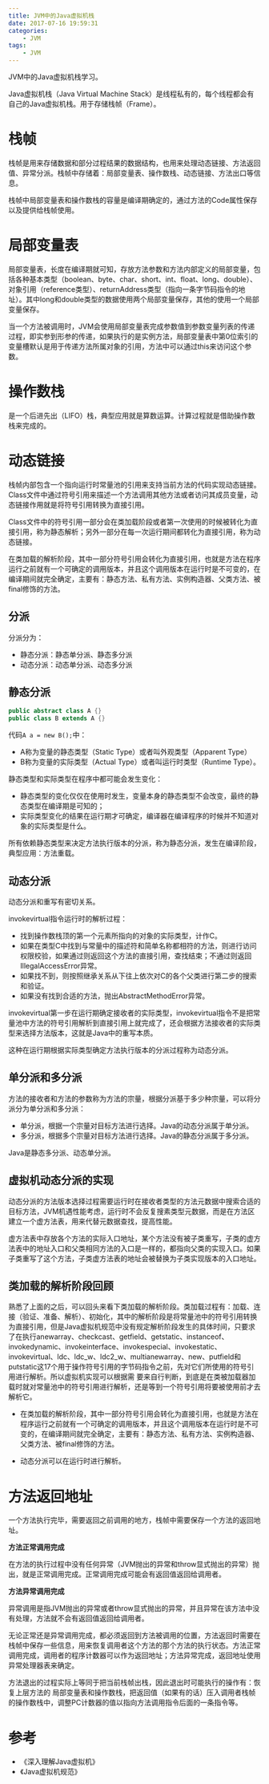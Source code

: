```yaml
---
title: JVM中的Java虚拟机栈
date: 2017-07-16 19:59:31
categories: 
	- JVM
tags:
	- JVM
---
```


JVM中的Java虚拟机栈学习。

<!--more-->

Java虚拟机栈（Java Virtual Machine Stack）是线程私有的，每个线程都会有自己的Java虚拟机栈。用于存储栈帧（Frame）。

# 栈帧

栈帧是用来存储数据和部分过程结果的数据结构，也用来处理动态链接、方法返回值、异常分派。栈帧中存储着：局部变量表、操作数栈、动态链接、方法出口等信息。

栈帧中局部变量表和操作数栈的容量是编译期确定的，通过方法的Code属性保存以及提供给栈帧使用。

# 局部变量表

局部变量表，长度在编译期就可知，存放方法参数和方法内部定义的局部变量，包括各种基本类型（boolean、byte、char、short、int、float、long、double）、对象引用（reference类型）、returnAddress类型（指向一条字节码指令的地址）。其中long和double类型的数据使用两个局部变量保存，其他的使用一个局部变量保存。

当一个方法被调用时，JVM会使用局部变量表完成参数值到参数变量列表的传递过程，即实参到形参的传递，如果执行的是实例方法，局部变量表中第0位索引的变量槽默认是用于传递方法所属对象的引用，方法中可以通过this来访问这个参数。

# 操作数栈

是一个后进先出（LIFO）栈，典型应用就是算数运算。计算过程就是借助操作数栈来完成的。

# 动态链接

栈帧内部包含一个指向运行时常量池的引用来支持当前方法的代码实现动态链接。Class文件中通过符号引用来描述一个方法调用其他方法或者访问其成员变量，动态链接作用就是将符号引用转换为直接引用。

Class文件中的符号引用一部分会在类加载阶段或者第一次使用的时候被转化为直接引用，称为静态解析；另外一部分在每一次运行期间都转化为直接引用，称为动态链接。

在类加载的解析阶段，其中一部分符号引用会转化为直接引用，也就是方法在程序运行之前就有一个可确定的调用版本，并且这个调用版本在运行时是不可变的，在编译期间就完全确定，主要有：静态方法、私有方法、实例构造器、父类方法、被final修饰的方法。

## 分派

分派分为：

- 静态分派：静态单分派、静态多分派
- 动态分派：动态单分派、动态多分派

## 静态分派

```java
public abstract class A {}
public class B extends A {}


```

代码`A a = new B();`中：

- A称为变量的静态类型（Static Type）或者叫外观类型（Apparent Type）
- B称为变量的实际类型（Actual Type）或者叫运行时类型（Runtime Type）。

静态类型和实际类型在程序中都可能会发生变化：

- 静态类型的变化仅仅在使用时发生，变量本身的静态类型不会改变，最终的静态类型在编译期是可知的；
- 实际类型变化的结果在运行期才可确定，编译器在编译程序的时候并不知道对象的实际类型是什么。

所有依赖静态类型来决定方法执行版本的分派，称为静态分派，发生在编译阶段，典型应用：方法重载。

## 动态分派

动态分派和重写有密切关系。

invokevirtual指令运行时的解析过程：

- 找到操作数栈顶的第一个元素所指向的对象的实际类型，计作C。
- 如果在类型C中找到与常量中的描述符和简单名称都相符的方法，则进行访问权限校验，如果通过则返回这个方法的直接引用，查找结束；不通过则返回IllegalAccessError异常。
- 如果找不到，则按照继承关系从下往上依次对C的各个父类进行第二步的搜索和验证。
- 如果没有找到合适的方法，抛出AbstractMethodError异常。

invokevirtual第一步在运行期确定接收者的实际类型，invokevirtual指令不是把常量池中方法的符号引用解析到直接引用上就完成了，还会根据方法接收者的实际类型来选择方法版本，这就是Java中的重写本质。

这种在运行期根据实际类型确定方法执行版本的分派过程称为动态分派。

## 单分派和多分派

方法的接收者和方法的参数称为方法的宗量，根据分派基于多少种宗量，可以将分派分为单分派和多分派：

- 单分派，根据一个宗量对目标方法进行选择。Java的动态分派属于单分派。
- 多分派，根据多个宗量对目标方法进行选择。Java的静态分派属于多分派。

Java是静态多分派、动态单分派。

## 虚拟机动态分派的实现

动态分派的方法版本选择过程需要运行时在接收者类型的方法元数据中搜索合适的目标方法，JVM机遇性能考虑，运行时不会反复搜素类型元数据，而是在方法区建立一个虚方法表，用来代替元数据查找，提高性能。

虚方法表中存放各个方法的实际入口地址，某个方法没有被子类重写，子类的虚方法表中的地址入口和父类相同方法的入口是一样的，都指向父类的实现入口。如果子类重写了这个方法，子类虚方法表的地址会被替换为子类实现版本的入口地址。

## 类加载的解析阶段回顾

熟悉了上面的之后，可以回头来看下类加载的解析阶段。类加载过程有：加载、连接（验证、准备、解析）、初始化，其中的解析阶段是将常量池中的符号引用转换为直接引用，但是Java虚拟机规范中没有规定解析阶段发生的具体时间，只要求了在执行anewarray、checkcast、getfield、getstatic、instanceof、invokedynamic、invokeinterface、invokespecial、invokestatic、invokevirtual、ldc、ldc_w、ldc2_w、multianewarray、new、putfield和putstatic这17个用于操作符号引用的字节码指令之前，先对它们所使用的符号引用进行解析。所以虚拟机实现可以根据需
要来自行判断，到底是在类被加载器加载时就对常量池中的符号引用进行解析，还是等到一个符号引用将要被使用前才去解析它。

- 在类加载的解析阶段，其中一部分符号引用会转化为直接引用，也就是方法在程序运行之前就有一个可确定的调用版本，并且这个调用版本在运行时是不可变的，在编译期间就完全确定，主要有：静态方法、私有方法、实例构造器、父类方法、被final修饰的方法。

- 动态分派可以在运行时进行解析。

# 方法返回地址

一个方法执行完毕，需要返回之前调用的地方，栈帧中需要保存一个方法的返回地址。

**方法正常调用完成**

在方法的执行过程中没有任何异常（JVM抛出的异常和throw显式抛出的异常）抛出，就是正常调用完成。正常调用完成可能会有返回值返回给调用者。

**方法异常调用完成**

异常调用是指JVM抛出的异常或者throw显式抛出的异常，并且异常在该方法中没有处理，方法就不会有返回值返回给调用者。

无论正常还是异常调用完成，都必须返回到方法被调用的位置，方法返回时需要在栈帧中保存一些信息，用来恢复调用者这个方法的那个方法的执行状态。方法正常调用完成，调用者的程序计数器可以作为返回地址；方法异常完成，返回地址使用异常处理器表来确定。

方法退出的过程实际上等同于把当前栈帧出栈，因此退出时可能执行的操作有：恢复上层方法的
局部变量表和操作数栈，把返回值（如果有的话）压入调用者栈帧的操作数栈中，调整PC计数器的值以指向方法调用指令后面的一条指令等。

# 参考

- 《深入理解Java虚拟机》
- 《Java虚拟机规范》

